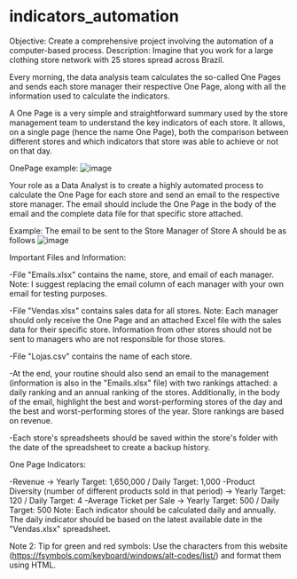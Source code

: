 # indicators_automation

Objective: Create a comprehensive project involving the automation of a computer-based process.
Description:
Imagine that you work for a large clothing store network with 25 stores spread across Brazil.

Every morning, the data analysis team calculates the so-called One Pages and sends each store manager their respective One Page, along with all the information used to calculate the indicators.

A One Page is a very simple and straightforward summary used by the store management team to understand the key indicators of each store. It allows, on a single page (hence the name One Page), both the comparison between different stores and which indicators that store was able to achieve or not on that day.

OnePage example:
![image](https://github.com/rodoluca/indicators_automation/assets/115651087/0fe142de-6e55-48b4-aa2e-4e55eaf1fb46)

Your role as a Data Analyst is to create a highly automated process to calculate the One Page for each store and send an email to the respective store manager. The email should include the One Page in the body of the email and the complete data file for that specific store attached.

Example: The email to be sent to the Store Manager of Store A should be as follows
![image](https://github.com/rodoluca/indicators_automation/assets/115651087/b07c64e3-59e7-446f-a997-572bae03b6ab)


Important Files and Information:

-File "Emails.xlsx" contains the name, store, and email of each manager. Note: I suggest replacing the email column of each manager with your own email for testing purposes.

-File "Vendas.xlsx" contains sales data for all stores. Note: Each manager should only receive the One Page and an attached Excel file with the sales data for their specific store. Information from other stores should not be sent to managers who are not responsible for those stores.

-File "Lojas.csv" contains the name of each store.

-At the end, your routine should also send an email to the management (information is also in the "Emails.xlsx" file) with two rankings attached: a daily ranking and an annual ranking of the stores. Additionally, in the body of the email, highlight the best and worst-performing stores of the day and the best and worst-performing stores of the year. Store rankings are based on revenue.

-Each store's spreadsheets should be saved within the store's folder with the date of the spreadsheet to create a backup history.

One Page Indicators:

-Revenue -> Yearly Target: 1,650,000 / Daily Target: 1,000
-Product Diversity (number of different products sold in that period) -> Yearly Target: 120 / Daily Target: 4
-Average Ticket per Sale -> Yearly Target: 500 / Daily Target: 500
Note: Each indicator should be calculated daily and annually. The daily indicator should be based on the latest available date in the "Vendas.xlsx" spreadsheet.

Note 2: Tip for green and red symbols: Use the characters from this website (https://fsymbols.com/keyboard/windows/alt-codes/list/) and format them using HTML.

